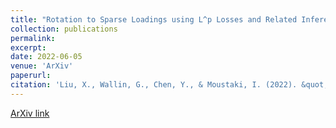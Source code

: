 ```yaml
---
title: "Rotation to Sparse Loadings using L^p Losses and Related Inference Problems"
collection: publications
permalink: 
excerpt:
date: 2022-06-05
venue: 'ArXiv'
paperurl: 
citation: 'Liu, X., Wallin, G., Chen, Y., & Moustaki, I. (2022). &quot;Rotation to Sparse Loadings using L^p Losses and Related Inference Problems&quot; <i>ArXiv</i>.'
---
```

[ArXiv link](https://arxiv.org/abs/2206.02263)

